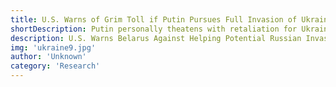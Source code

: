 ```yaml
---
title: U.S. Warns of Grim Toll if Putin Pursues Full Invasion of Ukraine
shortDescription: Putin personally theatens with retaliation for Ukraine if demands for NATO are not met
description: U.S. Warns Belarus Against Helping Potential Russian Invasion Of Ukraine
img: 'ukraine9.jpg'
author: 'Unknown'
category: 'Research'
---
```

